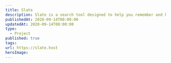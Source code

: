 ```yaml
---
title: Slate
description: Slate is a search tool designed to help you remember and keep track of things you care about on the web.
publishedAt: 2020-09-14T00:00:00
updatedAt: 2020-09-14T00:00:00
type:
  - Project
published: true
tags: 
url: https://slate.host
heroImage:
---
```

